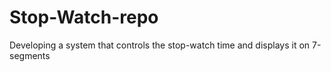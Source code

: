 # Stop-Watch-repo
Developing a system that controls the stop-watch time and displays it on 7-segments
